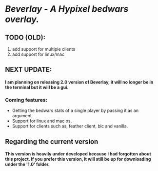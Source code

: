 # *Beverlay - A Hypixel bedwars overlay.*

## **TODO** (OLD):
1. add support for multiple clients
2. add support for linux/mac


## NEXT UPDATE:
#### I am planning on releasing 2.0 version of Beverlay, it will no longer be in the terminal but it will be a gui.
### Coming features:
* Getting the bedwars stats of a single player by passing it as an argument
* Support for linux and mac os.
* Support for clients such as, feather client, blc and vanilla.

## Regarding the current version
#### This version is heavily under developed because I had forgotten about this project. If you prefer this version, it will still be up for downloading under the '1.0' folder.
